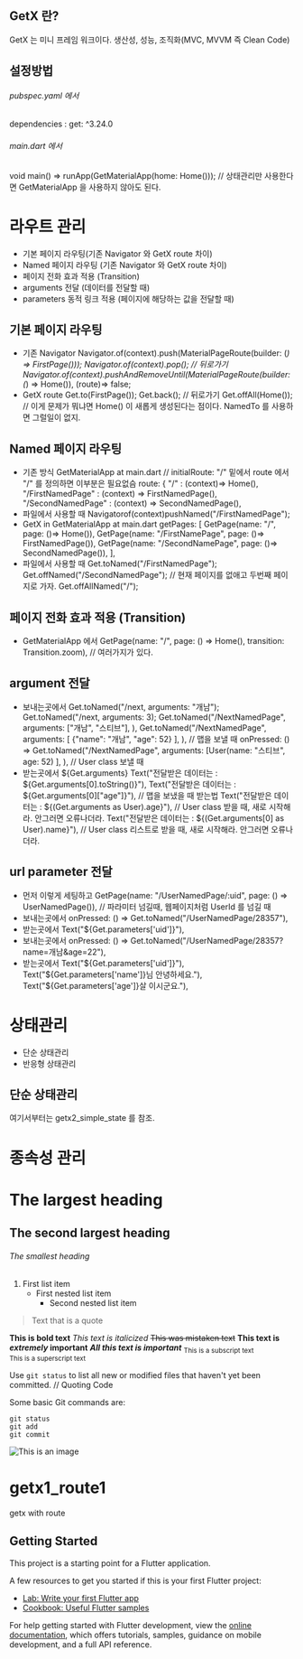 
## GetX 란?
GetX 는 미니 프레임 워크이다. 생산성, 성능, 조직화(MVC, MVVM 즉 Clean Code)


## 설정방법
###### pubspec.yaml 에서
dependencies : 
    get: ^3.24.0

###### main.dart 에서
void main() => runApp(GetMaterialApp(home: Home())); // 상태관리만 사용한다면 GetMaterialApp 을 사용하지 않아도 된다.



# 라우트 관리
- 기본 페이지 라우팅(기존 Navigator 와 GetX route 차이)
- Named 페이지 라우팅 (기존 Navigator 와 GetX route 차이)
- 페이지 전화 효과 적용 (Transition)
- arguments 전달 (데이터를 전달할 때)
- parameters 동적 링크 적용 (페이지에 해당하는 값을 전달할 때)

## 기본 페이지 라우팅
- 기존 Navigator
Navigator.of(context).push(MaterialPageRoute(builder: (_) => FirstPage()));
Navigator.of(context).pop(); // 뒤로가기
Navigator.of(context).pushAndRemoveUntil(MaterialPageRoute(builder: (_) => Home()), (route)=> false;
- GetX route
Get.to(FirstPage()); 
Get.back(); // 뒤로가기
Get.offAll(Home()); // 이게 문제가 뭐냐면 Home() 이 새롭게 생성된다는 점이다. NamedTo 를 사용하면 그럴일이 없지.

## Named 페이지 라우팅
- 기존 방식 GetMaterialApp at main.dart
// initialRoute: "/" 밑에서 route 에서 "/" 를 정의하면 이부분은 필요없슴
route: {
    "/" : (context)=> Home(), 
    "/FirstNamedPage" : (context) => FirstNamedPage(), 
    "/SecondNamedPage" : (context) => SecondNamedPage(),
- 파일에서 사용할 때
Navigatorof(context)pushNamed("/FirstNamedPage");
- GetX in GetMaterialApp at main.dart
getPages: [
    GetPage(name: "/", page: ()=> Home()),
    GetPage(name: "/FirstNamePage", page: ()=> FirstNamedPage()),
    GetPage(name: "/SecondNamePage", page: ()=> SecondNamedPage()),
  ],
- 파일에서 사용할 때
Get.toNamed("/FirstNamedPage");
Get.offNamed("/SecondNamedPage"); // 현재 페이지를 없애고 두번째 페이지로 가자.
Get.offAllNamed("/");

## 페이지 전화 효과 적용 (Transition)
- GetMaterialApp 에서
GetPage(name: "/", page: () => Home(), transition: Transition.zoom), // 여러가지가 있다.

## argument 전달
- 보내는곳에서
  Get.toNamed("/next, arguments: "개남");
  Get.toNamed("/next, arguments: 3);
  Get.toNamed("/NextNamedPage", arguments: ["개남", "스티브"], ),
  Get.toNamed("/NextNamedPage", arguments: [ {"name": "개남", "age": 52} ], ), // 맵을 보낼 때
  onPressed: () => Get.toNamed("/NextNamedPage", arguments: [User(name: "스티브", age: 52) ], ), // User class 보낼 때
- 받는곳에서 
${Get.arguments}
Text("전달받은 데이터는 : ${Get.arguments[0].toString()}"),
Text("전달받은 데이터는 : ${Get.arguments[0]["age"]}"), // 맵을 보냈을 때 받는법
Text("전달받은 데이터는 : ${(Get.arguments as User).age}"), // User class 받을 때, 새로 시작해라. 안그러면 오류나더라.
Text("전달받은 데이터는 : ${(Get.arguments[0] as User).name}"), // User class 리스트로 받을 때, 새로 시작해라. 안그러면 오류나더라.


## url parameter 전달 
- 먼저 이렇게 세팅하고
GetPage(name: "/UserNamedPage/:uid", page: () => UserNamedPage()), // 파라미터 넘길때, 웹페이지처럼 UserId 를 넘길 때
- 보내는곳에서
onPressed: () => Get.toNamed("/UserNamedPage/28357"), 
- 받는곳에서
Text("${Get.parameters['uid']}"),
- 보내는곳에서
onPressed: () => Get.toNamed("/UserNamedPage/28357?name=개남&age=22"),
- 받는곳에서
Text("${Get.parameters['uid']}"),
Text("${Get.parameters['name']}님 안녕하세요."),
Text("${Get.parameters['age']}살 이시군요."),



# 상태관리 
- 단순 상태관리
- 반응형 상태관리

## 단순 상태관리
여기서부터는 getx2_simple_state 를 참조.



# 종속성 관리







# The largest heading
## The second largest heading
###### The smallest heading

1. First list item
    - First nested list item
        - Second nested list item


> Text that is a quote

**This is bold text**
*This text is italicized*
~~This was mistaken text~~
**This text is _extremely_ important**
***All this text is important***
<sub>This is a subscript text</sub>  
<sup>This is a superscript text</sup>

Use `git status` to list all new or modified files that haven't yet been committed.  // Quoting Code

Some basic Git commands are:
``` 
git status
git add
git commit
```

![This is an image](https://myoctocat.com/assets/images/base-octocat.svg)

# getx1_route1

getx with route

## Getting Started

This project is a starting point for a Flutter application.

A few resources to get you started if this is your first Flutter project:

- [Lab: Write your first Flutter app](https://docs.flutter.dev/get-started/codelab)
- [Cookbook: Useful Flutter samples](https://docs.flutter.dev/cookbook)

For help getting started with Flutter development, view the
[online documentation](https://docs.flutter.dev/), which offers tutorials,
samples, guidance on mobile development, and a full API reference.
